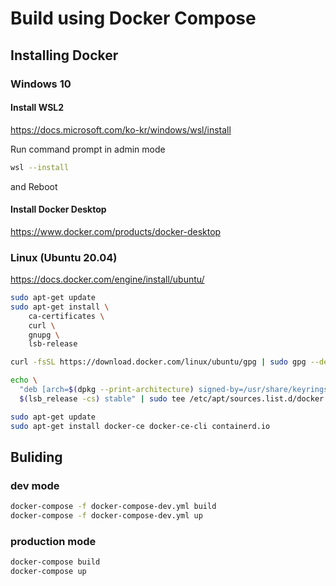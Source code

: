 # Build using Docker Compose

## Installing Docker

### Windows 10

#### Install WSL2

https://docs.microsoft.com/ko-kr/windows/wsl/install

Run command prompt in admin mode

```bash
wsl --install
```

and Reboot

#### Install Docker Desktop

https://www.docker.com/products/docker-desktop

### Linux (Ubuntu 20.04)

https://docs.docker.com/engine/install/ubuntu/

```bash
sudo apt-get update
sudo apt-get install \
    ca-certificates \
    curl \
    gnupg \
    lsb-release
```

```bash
curl -fsSL https://download.docker.com/linux/ubuntu/gpg | sudo gpg --dearmor -o /usr/share/keyrings/docker-archive-keyring.gpg
```

```bash
echo \
  "deb [arch=$(dpkg --print-architecture) signed-by=/usr/share/keyrings/docker-archive-keyring.gpg] https://download.docker.com/linux/ubuntu \
  $(lsb_release -cs) stable" | sudo tee /etc/apt/sources.list.d/docker.list > /dev/null
```

```bash
sudo apt-get update
sudo apt-get install docker-ce docker-ce-cli containerd.io
```

## Buliding

### dev mode

```bash
docker-compose -f docker-compose-dev.yml build
docker-compose -f docker-compose-dev.yml up
```

### production mode

```bash
docker-compose build
docker-compose up
```
